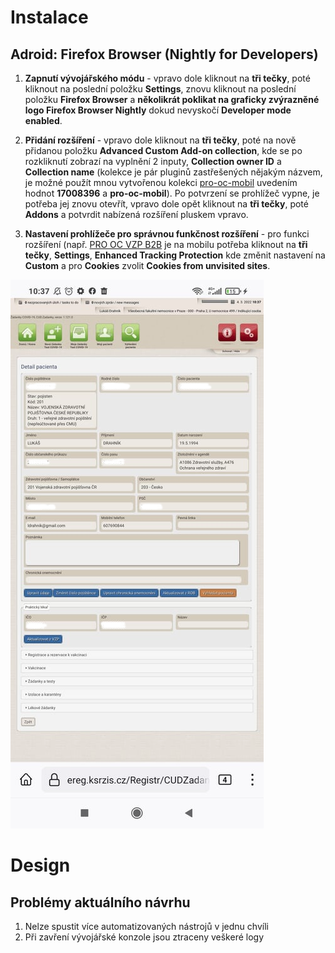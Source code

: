 # Instalace

## Adroid: Firefox Browser (Nightly for Developers)

1. **Zapnutí vývojářského módu** - vpravo dole kliknout na **tři tečky**, poté kliknout na poslední položku **Settings**, znovu kliknout na poslední položku **Firefox Browser** a **několikrát poklikat na graficky zvýrazněné logo Firefox Browser Nightly** dokud nevyskočí **Developer mode enabled**.

2. **Přidání rozšíření** - vpravo dole kliknout na **tři tečky**, poté na nově přidanou položku **Advanced Custom Add-on collection**, kde se po rozkliknutí zobrazí na vyplnění 2 inputy, **Collection owner ID** a **Collection name** (kolekce je pár pluginů zastřešených nějakým názvem, je možné použít mnou vytvořenou kolekci [pro-oc-mobil](https://addons.mozilla.org/cs/firefox/collections/17008396/pro-oc-mobil/) uvedením hodnot **17008396** a **pro-oc-mobil**). Po potvrzení se prohlížeč vypne, je potřeba jej znovu otevřít, vpravo dole opět kliknout na **tři tečky**, poté **Addons** a potvrdit nabízená rozšíření pluskem vpravo.

3. **Nastavení prohlížeče pro správnou funkčnost rozšíření** - pro funkci rozšíření (např. [PRO OC VZP B2B](https://github.com/PRO-OC/pro-oc-vzp-b2b) je na mobilu potřeba kliknout na **tři tečky**, **Settings**, **Enhanced Tracking Protection** kde změnit nastavení na **Custom** a pro **Cookies** zvolit **Cookies from unvisited sites**.

![Náhled](nahled.png)

# Design

## Problémy aktuálního návrhu

1. Nelze spustit více automatizovaných nástrojů v jednu chvíli
2. Při zavření vývojářské konzole jsou ztraceny veškeré logy

